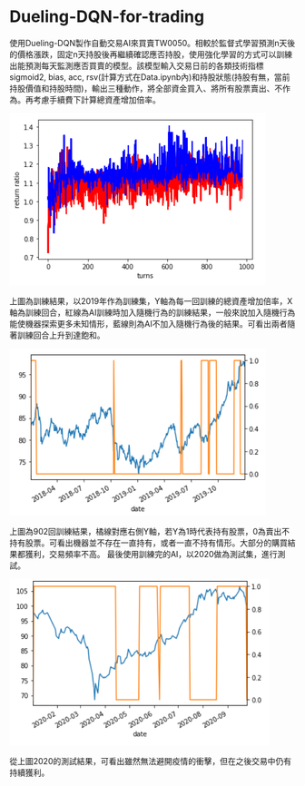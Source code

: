 # Dueling-DQN-for-trading

使用Dueling-DQN製作自動交易AI來買賣TW0050。相較於監督式學習預測n天後的價格漲跌，固定n天持股後再繼續確認應否持股，使用強化學習的方式可以訓練出能預測每天監測應否買賣的模型。該模型輸入交易日前的各類技術指標sigmoid2, bias, acc, rsv(計算方式在Data.ipynb內)和持股狀態(持股有無，當前持股價值和持股時間)，輸出三種動作，將全部資金買入、將所有股票賣出、不作為。再考慮手續費下計算總資產增加倍率。

![](pics/return.png)

上圖為訓練結果，以2019年作為訓練集，Y軸為每一回訓練的總資產增加倍率，X軸為訓練回合，紅線為AI訓練時加入隨機行為的訓練結果，一般來說加入隨機行為能使機器探索更多未知情形，藍線則為AI不加入隨機行為後的結果。可看出兩者隨著訓練回合上升到達飽和。

![](pics/train%20result.png)

上圖為902回訓練結果，橘線對應右側Y軸，若Y為1時代表持有股票，0為賣出不持有股票。可看出機器並不存在一直持有，或者一直不持有情形。大部分的購買結果都獲利，交易頻率不高。
最後使用訓練完的AI，以2020做為測試集，進行測試。

![](pics/test%20result.png)

從上圖2020的測試結果，可看出雖然無法避開疫情的衝擊，但在之後交易中仍有持續獲利。

